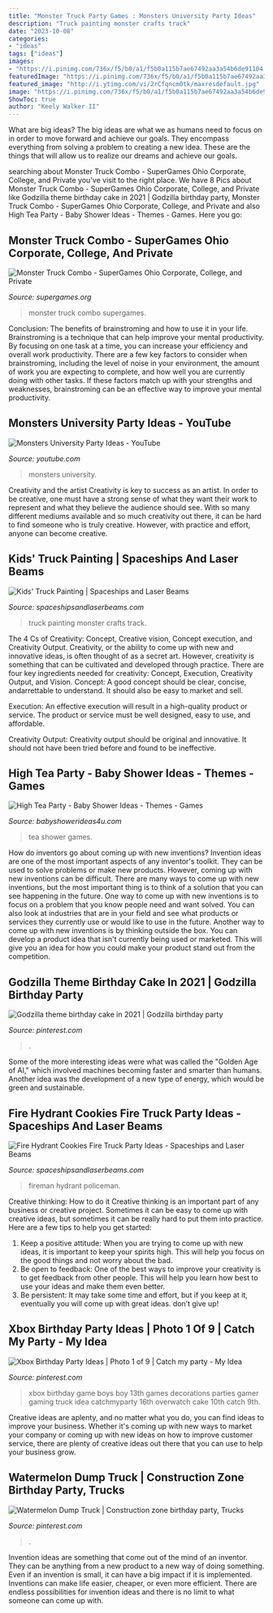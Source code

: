 ```yaml
---
title: "Monster Truck Party Games : Monsters University Party Ideas"
description: "Truck painting monster crafts track"
date: "2023-10-08"
categories:
- "ideas"
tags: ["ideas"]
images:
- "https://i.pinimg.com/736x/f5/b0/a1/f5b0a115b7ae67492aa3a54b6de91104.jpg"
featuredImage: "https://i.pinimg.com/736x/f5/b0/a1/f5b0a115b7ae67492aa3a54b6de91104.jpg"
featured_image: "http://i.ytimg.com/vi/2rCfqncm0tk/maxresdefault.jpg"
image: "https://i.pinimg.com/736x/f5/b0/a1/f5b0a115b7ae67492aa3a54b6de91104.jpg"
ShowToc: true
author: "Keely Walker II"
---
```



What are big ideas?
The big ideas are what we as humans need to focus on in order to move forward and achieve our goals. They encompass everything from solving a problem to creating a new idea. These are the things that will allow us to realize our dreams and achieve our goals.

	

		
searching about Monster Truck Combo - SuperGames Ohio Corporate, College, and Private you've visit to the right place. We have 8 Pics about Monster Truck Combo - SuperGames Ohio Corporate, College, and Private like Godzilla theme birthday cake in 2021 | Godzilla birthday party, Monster Truck Combo - SuperGames Ohio Corporate, College, and Private and also High Tea Party - Baby Shower Ideas - Themes - Games. Here you go:
		
    
## Monster Truck Combo - SuperGames Ohio Corporate, College, And Private

<img loading=lazy src="https://supergames.org/wp-content/uploads/2014/01/MonsterTruck1.jpg" onerror="this.onerror=null;this.src='https://tse3.mm.bing.net/th?id=OIP.w_y543Tk7FfT6cNDUThfewHaE8&amp;pid=15.1';" alt="Monster Truck Combo - SuperGames Ohio Corporate, College, and Private">

_Source: supergames.org_

>monster truck combo supergames. 

	

Conclusion: The benefits of brainstroming and how to use it in your life.
Brainstroming is a technique that can help improve your mental productivity. By focusing on one task at a time, you can increase your efficiency and overall work productivity. There are a few key factors to consider when brainstroming, including the level of noise in your environment, the amount of work you are expecting to complete, and how well you are currently doing with other tasks. If these factors match up with your strengths and weaknesses, brainstroming can be an effective way to improve your mental productivity.

    
## Monsters University Party Ideas - YouTube

<img loading=lazy src="http://i.ytimg.com/vi/2rCfqncm0tk/maxresdefault.jpg" onerror="this.onerror=null;this.src='https://tse4.mm.bing.net/th?id=OIP.aV2qitJ0dWSMdseJJG_9JwHaEK&amp;pid=15.1';" alt="Monsters University Party Ideas - YouTube">

_Source: youtube.com_

>monsters university. 

	

Creativity and the artist
Creativity is key to success as an artist. In order to be creative, one must have a strong sense of what they want their work to represent and what they believe the audience should see. With so many different mediums available and so much creativity out there, it can be hard to find someone who is truly creative. However, with practice and effort, anyone can become creative.

    
## Kids&#039; Truck Painting | Spaceships And Laser Beams

<img loading=lazy src="http://spaceshipsandlaserbeams.com/wp-content/uploads/2015/09/kids-truck-painting.jpg" onerror="this.onerror=null;this.src='https://tse4.mm.bing.net/th?id=OIP.hD08tl8emdLauN7QJt-MEwHaKc&amp;pid=15.1';" alt="Kids&#039; Truck Painting | Spaceships and Laser Beams">

_Source: spaceshipsandlaserbeams.com_

>truck painting monster crafts track. 

	

The 4 Cs of Creativity: Concept, Creative vision, Concept execution, and Creativity Output.
Creativity, or the ability to come up with new and innovative ideas, is often thought of as a secret art. However, creativity is something that can be cultivated and developed through practice. There are four key ingredients needed for creativity: Concept, Execution, Creativity Output, and Vision.
Concept: A good concept should be clear, concise, andarrettable to understand. It should also be easy to market and sell.

Execution: An effective execution will result in a high-quality product or service. The product or service must be well designed, easy to use, and affordable.

Creativity Output: Creativity output should be original and innovative. It should not have been tried before and found to be ineffective.

    
## High Tea Party - Baby Shower Ideas - Themes - Games

<img loading=lazy src="http://www.babyshowerideas4u.com/wp-content/uploads/2014/01/560934_499562566741624_1453657766_n.jpg" onerror="this.onerror=null;this.src='https://tse4.mm.bing.net/th?id=OIP.-XY1edcbdHkH4sp51FB4cgHaFj&amp;pid=15.1';" alt="High Tea Party - Baby Shower Ideas - Themes - Games">

_Source: babyshowerideas4u.com_

>tea shower games. 

	

How do inventors go about coming up with new inventions?
Invention ideas are one of the most important aspects of any inventor's toolkit. They can be used to solve problems or make new products. However, coming up with new inventions can be difficult. There are many ways to come up with new inventions, but the most important thing is to think of a solution that you can see happening in the future.
One way to come up with new inventions is to focus on a problem that you know people need and want solved. You can also look at industries that are in your field and see what products or services they currently use or would like to use in the future. Another way to come up with new inventions is by thinking outside the box. You can develop a product idea that isn't currently being used or marketed. This will give you an idea for how you could make your product stand out from the competition.

    
## Godzilla Theme Birthday Cake In 2021 | Godzilla Birthday Party

<img loading=lazy src="https://i.pinimg.com/736x/f5/b0/a1/f5b0a115b7ae67492aa3a54b6de91104.jpg" onerror="this.onerror=null;this.src='https://tse3.mm.bing.net/th?id=OIP.9jeXy-9zrntqvlxf6xARJgHaJ3&amp;pid=15.1';" alt="Godzilla theme birthday cake in 2021 | Godzilla birthday party">

_Source: pinterest.com_

>. 

	

Some of the more interesting ideas were what was called the "Golden Age of AI," which involved machines becoming faster and smarter than humans. Another idea was the development of a new type of energy, which would be green and sustainable.

    
## Fire Hydrant Cookies Fire Truck Party Ideas - Spaceships And Laser Beams

<img loading=lazy src="https://spaceshipsandlaserbeams.com/wp-content/uploads/2015/09/fire-hydrant-cookies-for-fire-truck-party.jpg" onerror="this.onerror=null;this.src='https://tse4.mm.bing.net/th?id=OIP.2EZdqzRRit8ugsiyfx_XiAHaGP&amp;pid=15.1';" alt="Fire Hydrant Cookies Fire Truck Party Ideas - Spaceships and Laser Beams">

_Source: spaceshipsandlaserbeams.com_

>fireman hydrant policeman. 

	

Creative thinking: How to do it
Creative thinking is an important part of any business or creative project. Sometimes it can be easy to come up with creative ideas, but sometimes it can be really hard to put them into practice. Here are a few tips to help you get started: 
1. Keep a positive attitude: When you are trying to come up with new ideas, it is important to keep your spirits high. This will help you focus on the good things and not worry about the bad. 
2. Be open to feedback: One of the best ways to improve your creativity is to get feedback from other people. This will help you learn how best to use your ideas and make them even better. 
3. Be persistent: It may take some time and effort, but if you keep at it, eventually you will come up with great ideas. don’t give up!

    
## Xbox Birthday Party Ideas | Photo 1 Of 9 | Catch My Party - My Idea

<img loading=lazy src="https://i.pinimg.com/736x/34/3d/0c/343d0cddc7fb41329aa74a8c1b2b84b6.jpg" onerror="this.onerror=null;this.src='https://tse3.mm.bing.net/th?id=OIP.sP9p88XzjI5bDDXmXy0BGgHaJ3&amp;pid=15.1';" alt="Xbox Birthday Party Ideas | Photo 1 of 9 | Catch my party - My Idea">

_Source: pinterest.com_

>xbox birthday game boys boy 13th games decorations parties gamer gaming truck idea catchmyparty 16th overwatch cake 10th catch 9th. 

	

Creative ideas are aplenty, and no matter what you do, you can find ideas to improve your business. Whether it's coming up with new ways to market your company or coming up with new ideas on how to improve customer service, there are plenty of creative ideas out there that you can use to help your business grow.

    
## Watermelon Dump Truck | Construction Zone Birthday Party, Trucks

<img loading=lazy src="https://i.pinimg.com/736x/ec/68/ed/ec68edf7c59321e54b24ec5764f4e6d3.jpg" onerror="this.onerror=null;this.src='https://tse3.mm.bing.net/th?id=OIP.R501EtGKAX1QQ8L5AqJbNgHaJ3&amp;pid=15.1';" alt="Watermelon Dump Truck | Construction zone birthday party, Trucks">

_Source: pinterest.com_

>. 

	

Invention ideas are something that come out of the mind of an inventor. They can be anything from a new product to a new way of doing something. Even if an invention is small, it can have a big impact if it is implemented. Inventions can make life easier, cheaper, or even more efficient. There are endless possibilities for invention ideas and there is no limit to what someone can come up with.

